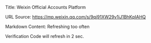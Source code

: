 Title: Weixin Official Accounts Platform

URL Source: https://mp.weixin.qq.com/s/9qj91XW29v1iJ1BhKpIAHQ

Markdown Content:
Refreshing too often

Verification Code will refresh in 2 sec.
